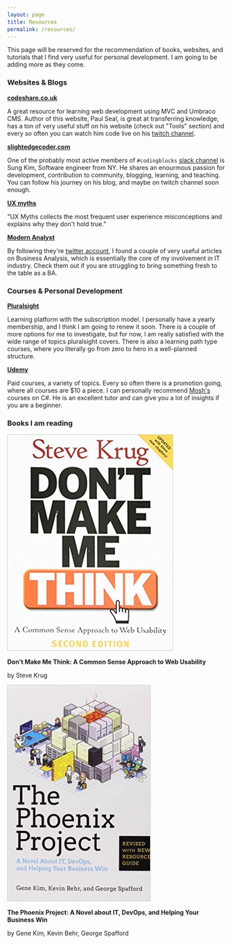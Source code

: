 ```yaml
---
layout: page
title: Resources
permalink: /resources/
---
```


This page will be reserved for the recommendation of books, websites, and tutorials that I find very useful for personal development. I am going to be adding more as they come.

### Websites & Blogs

**[codeshare.co.uk](http://www.codeshare.co.uk/)**

A great resource for learning web development using MVC and Umbraco CMS. Author of this website, Paul Seal, is great at transferring knowledge, has a ton of very useful stuff on his website (check out "Tools" section) and every so often you can watch him code live on his [twitch channel](https://www.twitch.tv/prjseal).

**[slightedgecoder.com](https://www.slightedgecoder.com/)**

One of the probably most active members of ```#codingblocks``` [slack channel](https://www.codingblocks.net/slack/) is Sung Kim, Software engineer from NY. He shares an enourmous passion for development, contribution to community, blogging, learning, and teaching. You can follow his journey on his blog, and maybe on twitch channel soon enough. 

**[UX myths](http://uxmyths.com/)**

"UX Myths collects the most frequent user experience misconceptions and explains why they don't hold true." 

**[Modern Analyst](http://www.modernanalyst.com/Home.aspx)**

By following they're [twitter account](https://twitter.com/ModernAnalyst), I found a couple of very useful articles on Business Analysis, which is essentially the core of my involvement in IT industry. Check them out if you are struggling to bring something fresh to the table as a BA.

### Courses & Personal Development

**[Pluralsight](http://www.pluralsight.com)**

Learning platform with the subscription model. I personally have a yearly membership, and I think I am going to renew it soon. There is a couple of more options for me to investigate, but for now, I am really satisfied with the wide range of topics pluralsight covers. There is also a learning path type courses, where you literally go from zero to hero in a well-planned structure.

**[Udemy](http://www.udemy.com)**

Paid courses, a variety of topics. Every so often there is a promotion going, where all courses are $10 a piece. I can personally recommend [Mosh's](https://www.udemy.com/user/moshfeghhamedani/) courses on C#. He is an excellent tutor and can give you a lot of insights if you are a beginner.

### Books I am reading

![krug](/images/dont-make-me-think.jpg "Steve Krug")


**Don't Make Me Think: A Common Sense Approach to Web Usability**

by Steve Krug


![phoenix](/images/phoenix-project.jpg "Pheonix Project")

**The Phoenix Project: A Novel about IT, DevOps, and Helping Your Business Win**

by Gene Kim, Kevin Behr, George Spafford